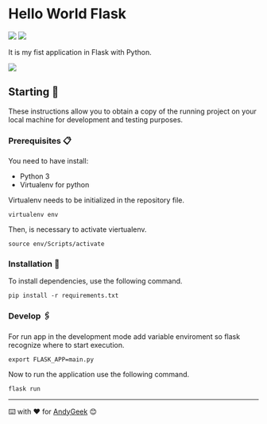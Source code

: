 # Hello World Flask

![](https://img.shields.io/badge/Made%20with-Flask-black) ![](https://img.shields.io/badge/Made%20with-Python-blue) 

It is my fist application in Flask with Python.

![](https://imgur.com/HfgNGlw.png)

## Starting 🚀

These instructions allow you to obtain a copy of the running project on your local machine for development and testing purposes.

### Prerequisites 📋

You need to have install:
- Python 3
- Virtualenv for python

Virtualenv needs to be initialized in the repository file.
````
virtualenv env
````
Then, is necessary to activate viertualenv.
````
source env/Scripts/activate
````

### Installation 🔧

To install dependencies, use the following command.

````
pip install -r requirements.txt
````

### Develop 🖇️

For run app in the development mode add variable enviroment so flask recognize where to start execution.
````
export FLASK_APP=main.py
````
Now to run the application use the following command.
```` 
flask run
````
------

⌨️ with ❤️ for [AndyGeek](https://github.com/andygeek) 😊

